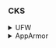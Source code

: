 ### CKS
<details><summary>UFW</summary>
<br>
<p>List of Open Ports</p>
<p>
  
```bash
netstat -an | grep -w LISTEN
```
</p>
<p>Install UFW</p>
<p>
  
```bash
apt-get install ufw
```
</p>
<p>Rules</p>
<p>
  
```bash
#Add
ufw status #get ufw status
ufw default allow outgoing #allow outgoing
ufw default deny incomming #deny incoming
ufw allow from 172.16.238.5 to any port 22 proto tcp
ufw allow from 172.16.238.5 to any port 80 proto tcp
ufw allow from 172.16.100.0/28 to any port 80 proto tcp
ufw allow 1000:2000/tcp #allow ports between 1000-2000 tcp
ufw deny 8080 #optional, the all incoming ports were already denied
ufw enable

#Delete
ufw delete deny 8080
ufw delete 5 #order is taken from "ufw status"
```
</p>

</details>

<details><summary>AppArmor</summary>
<br>
<p>Essential commends</p>
<p>
  
```bash
systemctl status apparmor # check if apparmor is already installed 
aa-status # summary of all loaded profiles

```
</p>
<p>Example 1 - a profile for restricting file write</p>
<p>
  
```bash
#include <tunables/global>

profile k8s-deny-write flags=(attach_disconnected) { #k8s-deny-write - name of the profile
  #include <abstractions/base>

  file, # applied to file operations

  deny /** w, #action - deny
}

```
</p>

```bash
sudo apparmor_parser /etc/apparmor.d/k8s-deny-write # load the profile into AppArmor
sudo aa-status
  
}

```
</p>

</details>
